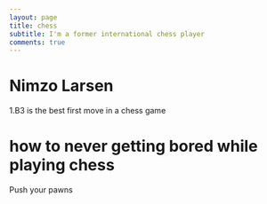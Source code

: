 ```yaml
---
layout: page
title: chess
subtitle: I'm a former international chess player
comments: true
---
```


# Nimzo Larsen
1.B3 is the best first move in a chess game

# how to never getting bored while playing chess
Push your pawns